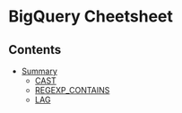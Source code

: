 BigQuery Cheetsheet
================

## Contents

  - [Summary](summary.md)
    - [CAST](summary.md#cast)
    - [REGEXP_CONTAINS](summary.md#regexp-contains)
    - [LAG](summary.md#lag)
